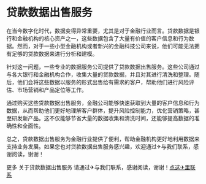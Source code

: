 # 贷款数据出售服务

在当今数字化时代，数据变得异常重要，尤其是对于金融行业而言。贷款数据是银行和金融机构的核心资产之一，这些数据包含了大量有价值的客户信息和行为数据。然而，对于一些小型金融机构或者新兴的金融科技公司来说，他们可能无法拥有足够的贷款数据来进行分析和建模。

针对这一问题，一些专业的数据服务公司提供了贷款数据出售服务。这些公司通过与各大银行和金融机构合作，收集大量的贷款数据，并且对其进行清洗和整理。随后，他们会将这些数据以服务的形式出售给有需求的客户，帮助他们进行风险评估、市场营销和产品定位等工作。

通过购买这些贷款数据出售服务，金融公司能够快速获取到大量的客户信息和行为数据，从而帮助他们更好地理解客户群体，提升风险控制能力，优化营销策略，甚至研发新产品。这不仅能够节省大量的数据收集和清洗时间，还能够提高数据的准确性和全面性。

总之，贷款数据出售服务为金融行业提供了便利，帮助金融机构更好地利用数据来支持业务发展。如果您也对贷款数据出售服务感兴趣，欢迎通过✈与我们联系，感谢阅读，谢谢！

更多 关于贷款数据出售服务 请通过✈与我们联系，感谢阅读，谢谢！[点这✈里联系](https://acc.k02.cc)